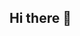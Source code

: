 ## Hi there 👋

<!--
**MaymnKhin/MaymnKhin** is a ✨ _special_ ✨ repository because its `README.md` (this file) appears on your GitHub profile.

<p>Fresh CS grad who loves building cool stuff with code! I'm all about software engineering - from crafting slick web apps to diving into the backend magic. Java's my go-to, but I'm pretty flexible with whatever gets the job done. Thanks to my Big Data background, I can wrangle massive datasets and extract the insights that matter. I've even dipped into the AI world, training NLP models and making them actually useful. When I'm not coding, you'll find me exploring new tech frameworks or thinking about how to make systems more efficient. Always down to collaborate on interesting projects, so hit me up if you want to build something awesome together!<p>
